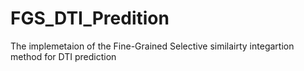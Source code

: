 # FGS_DTI_Predition
The implemetaion of the Fine-Grained Selective similairty integartion method for DTI prediction
